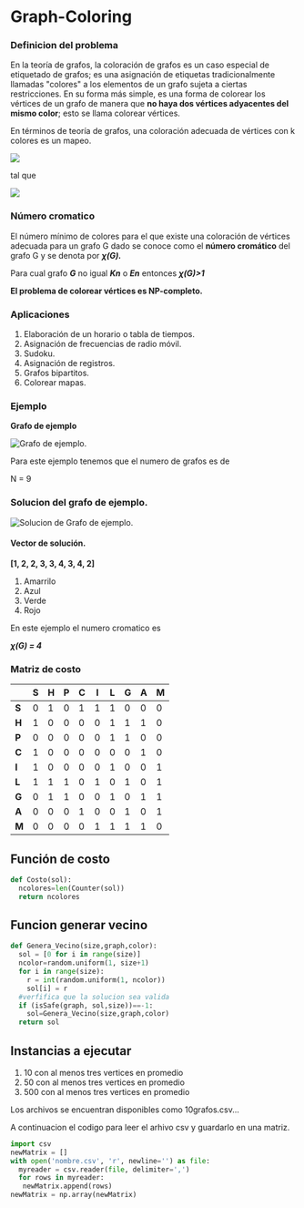 # Graph-Coloring
### Definicion del problema ###

En la teoría de grafos, la coloración de grafos es un caso especial de etiquetado de grafos; es una asignación de etiquetas tradicionalmente llamadas "colores" a los elementos de un grafo sujeta a ciertas restricciones. En su forma más simple, es una forma de colorear los vértices de un grafo de manera que **no haya dos vértices adyacentes del mismo color**; esto se llama colorear vértices.

En términos de teoría de grafos, una coloración adecuada de vértices con k colores es un mapeo.
 
 ![](formula1.png)
 
 tal que
 
 ![](formula2.png)
 
 ### Número cromatico
 
 El número mínimo de colores para el que existe una coloración de vértices adecuada para un grafo G dado se conoce como el **número cromático** del grafo G y se denota por   **_χ(G)._**

Para cual grafo **_G_** no igual **_Kn_** o **_En_** entonces  **_χ(G)>1_**

**El problema de colorear vértices es NP-completo.** 
 
### Aplicaciones ###
1) Elaboración de un horario o tabla de tiempos.
2) Asignación de frecuencias de radio móvil.
3) Sudoku.
4) Asignación de registros.
5) Grafos bipartitos.
6) Colorear mapas.

### Ejemplo ### 
**Grafo de ejemplo**

![Grafo de ejemplo.](grafoSinResolver.png)  

Para este ejemplo tenemos que el numero de grafos es de 

N = 9


### Solucion del grafo de ejemplo.

![Solucion de Grafo de ejemplo.](grafo.png)

#### Vector de solución.
**[1, 2, 2, 3, 3, 4, 3, 4, 2]**

1. Amarrilo  
2. Azul 
3. Verde
4. Rojo

En este ejemplo el numero cromatico es

**_χ(G) = 4_**


### Matriz de costo ####


|  |S |H |P |C |I |L |G |A |M |
|--|--|--|--|--|--|--|--|--|--|
|**S** |0 |1 |0 |1 |1 |1 |0 |0 |0 |
|**H** |1 |0 |0 |0 |0 |1 |1 |1 |0 |
|**P** |0 |0 |0 |0 |0 |1 |1 |0 |0 |
|**C** |1 |0 |0 |0 |0 |0 |0 |1 |0 |
|**I** |1 |0 |0 |0 |0 |1 |0 |0 |1 |
|**L** |1 |1 |1 |0 |1 |0 |1 |0 |1 |
|**G** |0 |1 |1 |0 |0 |1 |0 |1 |1 |
|**A** |0 |0 |0 |1 |0 |0 |1 |0 |1 |
|**M** |0 |0 |0 |0 |1 |1 |1 |1 |0 |


## Función de costo
``` python
def Costo(sol):
  ncolores=len(Counter(sol))
  return ncolores
```

## Funcion generar vecino
``` python
def Genera_Vecino(size,graph,color):
  sol = [0 for i in range(size)]
  ncolor=random.uniform(1, size+1)
  for i in range(size):
    r = int(random.uniform(1, ncolor))
    sol[i] = r
  #verfifica que la solucion sea valida  
  if (isSafe(graph, sol,size))==-1:
    sol=Genera_Vecino(size,graph,color)
  return sol
```
##  Instancias a ejecutar 

 1. 10    con al menos tres vertices en promedio
 2. 50    con al menos tres vertices en promedio
 3. 500  con al menos tres vertices en promedio

Los archivos se encuentran disponibles como 10grafos.csv...

A continuacion el codigo para leer el arhivo csv y guardarlo en una matriz.

``` python
import csv
newMatrix = []
with open('nombre.csv', 'r', newline='') as file:
  myreader = csv.reader(file, delimiter=',')
  for rows in myreader:
   newMatrix.append(rows)
newMatrix = np.array(newMatrix)

```



 

